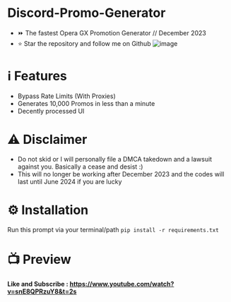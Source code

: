 # Discord-Promo-Generator
- ⏩ The fastest Opera GX Promotion Generator // December 2023
- ⭐ Star the repository and follow me on Github
![image](https://github.com/S3verity/Discord-Promo-Generator/assets/154714924/b1e4d284-f753-457b-be42-a0b11b68ff70)

# ℹ️ Features
- Bypass Rate Limits (With Proxies)
- Generates 10,000 Promos in less than a minute
- Decently processed UI

# ⚠️ Disclaimer
- Do not skid or I will personally file a DMCA takedown and a lawsuit against you. Basically a cease and desist :)
- This will no longer be working after December 2023 and the codes will last until June 2024 if you are lucky

# ⚙️ Installation
Run this prompt via your terminal/path
```pip install -r requirements.txt```

# 📺 Preview
<p><b>Like and Subscribe : <a href="https://www.youtube.com/watch?v=snE8QPRzuY8&t=2s" target="_blank">https://www.youtube.com/watch?v=snE8QPRzuY8&t=2s</a></b></p>
